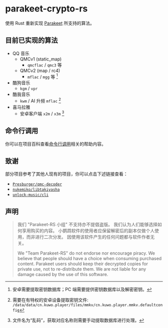 # parakeet-crypto-rs

使用 Rust 重新实现 [Parakeet][project_parakeet] 所支持的算法。

## 目前已实现的算法

- QQ 音乐
  - QMCv1 (static_map)
    - `qmcflac` / `qmc3` 等
  - QMCv2 (map / rc4)
    - `mflac` / `mgg` 等 [^qm_mflac]
- 酷狗音乐
  - `kgm` / `vpr`
- 酷我音乐
  - `kwm` / AI 升频 `mflac` [^kuwo_mflac]
- 喜马拉雅
  - 安卓客户端 `x2m` / `x3m` [^x3m]

[^qm_mflac]: 安卓需要提取密钥数据库；PC 端需要提供密钥数据库以及解密密钥。
[^kuwo_mflac]: 需要在有特权的安卓设备提取密钥文件: `/data/data/cn.kuwo.player/files/mmkv/cn.kuwo.player.mmkv.defaultconfig`
[^x3m]: 文件名为“乱码”，获取对应名称则需要手动提取数据库进行处理。

## 命令行调用

你可以在项目百科查看[命令行调用][wiki_cli]相关的帮助内容。

## 致谢

部分项目参考了其他人现有的项目，你可以点击下述链接查看：

- [`Presburger/qmc-decoder`](https://github.com/Presburger/qmc-decoder)
- [`nukemiko/libtakiyasha`](https://github.com/nukemiko/libtakiyasha)
- [`unlock-music/cli`](https://github.com/unlock-music/cli)

## 声明

> 我们 "Parakeet-RS 小组" 不支持亦不提倡盗版。
> 我们认为人们能够选择如何享用购买的内容。
> 小鹦鹉软件的使用者应保留解密后的副本仅做个人使用，而非进行二次分发。
> 因使用该软件产生的任何问题都与软件作者无关。
>
> We "Team Parakeet-RS" do not endorse nor encourage piracy.
> We believe that people should have a choice when consuming purchased content.
> Parakeet users should keep their decrypted copies for private use, not to re-distribute them.
> We are not liable for any damage caused by the use of this software.

[project_parakeet]: https://github.com/jixunmoe/parakeet

[wiki_cli]: https://github.com/parakeet-rs/parakeet-crypto-rs/wiki/%E5%91%BD%E4%BB%A4%E8%A1%8C%E8%B0%83%E7%94%A8
